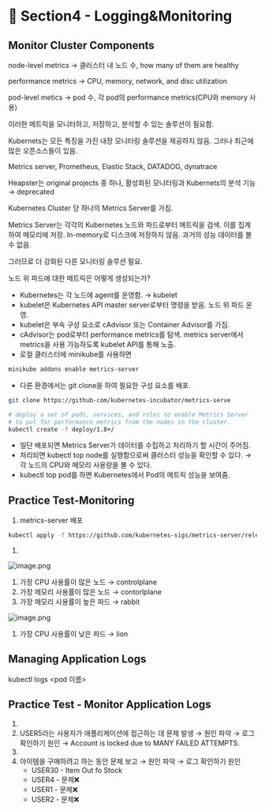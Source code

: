 # 🍨 Section4 - Logging&Monitoring

## Monitor Cluster Components


node-level metrics → 클러스터 내 노드 수, how many of them are healthy


performance metrics → CPU, memory, network, and disc utilization


pod-level  metics → pod 수, 각 pod의 performance metrics(CPU와 memory 사용)


이러한 메트릭을 모니터하고, 저장하고, 분석할 수 있는 솔루션이 필요함.


Kubernets는 모든 특징을 가진 내장 모니터링 솔루션을 제공하지 않음. 그러나 최근에 많은 오픈소스들이 있음.


Metrics server, Prometheus, Elastic Stack, DATADOG, dynatrace


Heapster는 original projects 중 하나, 활성화된 모니터링과 Kubernets의 분석 기능 → deprecated


Kubernetes Cluster 당 하나의 Metrics Server를 가짐.


Metrics Server는 각각의 Kubernetes 노드와 파드로부터 메트릭을 검색. 이를 집계하여 메모리에 저장. In-memory로 디스크에 저장하지 않음. 과거의 성능 데이터를 볼 수 없음.


그러므로 더 강화된 다른 모니터링 솔루션 필요.


노드 위 파드에 대한 메트릭은 어떻게 생성되는가?

- Kubernetes는 각 노드에 agent를 운영함. → kubelet
- kubelet은 Kubernetes API master server로부터 명령을 받음. 노드 위 파드 운영.
- kubelet은 부속 구성 요소로 cAdvisor 또는 Container Advisor를 가짐.
- cAdvisor는 pod로부터 performance metrics를 탐색. metrics server에서 metrics을 사용 가능하도록  kubelet API를 통해 노출.
- 로컬 클러스터에 minikube를 사용하면

```bash
minikube addons enable metrics-server
```

- 다른 환경에서는 git clone을 하여 필요한 구성 요소를 배포.

```bash
git clone https://github-com/kubernetes-incubator/metrics-serve

# deploy a set of pods, services, and roles to enable Metrics Server
# to pul for performance metrics from the nodes in the cluster.
kubectl create -f deploy/1.8+/
```

- 일단 배포되면 Metrics Server가 데이터를 수집하고 처리하기 할 시간이 주어짐.
- 처리되면 kubectl top node를 실행함으로써 클러스터 성능을 확인할 수 있다. → 각 노드의 CPU와 메모리 사용량을 볼 수 있다.
- kubectl top pod를 하면 Kubernetes에서 Pod의 메트릭 성능을 보여줌.

## Practice Test-Monitoring

1. metrics-server 배포

```bash
kubectl apply -f https://github.com/kubernetes-sigs/metrics-server/releases/latest/download/components.yaml
```

1. 

![image.png](https://prod-files-secure.s3.us-west-2.amazonaws.com/b2ea2032-00e9-4883-a13b-cb03cf5b2334/be867e9c-0d47-47a3-971e-146d2c8c7945/image.png?X-Amz-Algorithm=AWS4-HMAC-SHA256&X-Amz-Content-Sha256=UNSIGNED-PAYLOAD&X-Amz-Credential=ASIAZI2LB4662A5BESG4%2F20250501%2Fus-west-2%2Fs3%2Faws4_request&X-Amz-Date=20250501T140838Z&X-Amz-Expires=3600&X-Amz-Security-Token=IQoJb3JpZ2luX2VjECQaCXVzLXdlc3QtMiJGMEQCIFg3yGeUAwO5V%2Fpqa61RGY4Yu7S4DUiFSZCsDngC%2FtssAiApfgV7vX90FDm9ySVuuo%2B4RZi2ApFXCc3odnqKZN5EcSqIBAi9%2F%2F%2F%2F%2F%2F%2F%2F%2F%2F8BEAAaDDYzNzQyMzE4MzgwNSIME9RMO29W4XALrNI1KtwDlPtl%2F1ntHjTG2AzXuZeDmsxQeUOX2XEJN4Ei%2BVQyTtcJ5abxjuMS%2F0B4gCilCCKmlXOy6x3p69XKSAibx1twIN3OZ0EM3xJzu0Aaba5an4syivS0wsz6qS8EDAz%2B46eOwVdidIobFiBZIjBVIHhRTCg9OKwdgTdJb95q5%2Btlr8zeWN1203upj6hlUzUaHKnhXSSEJ7QE8ES1UI6NlxcoEsGWxMynPVTWmM1XPOXFTmLl6NUaqKoqLSeKhr4yNQTeFnQkEGSGV2DesKgmWMs%2BQcfVbz%2FGl5tqEhQPveEVktoiuXTOIXk2GFdC%2Fywtw6uw6cvTj%2F%2BAfDPe5QncfST8KC2maWTDKimFrfxPrvvJyzQ4t7bAWbXLzubYjXPcHNOzcC%2Bo0homrxJCTNW4Nx6hTKYGo2cqzqJ1ULoOhzEq%2BOFxf2sO3%2Bo0sRBJlNtrZU5cbB6on5pbO9hHe718fvkBfOqw6WXV%2BoNyp2elyOQIDE8Up%2F24FGWlm0lcoLr1nTFmKFlWCI4sWu3rkrEUDnsKEUak2Ws7EDjWfIrtywnFtDNapLRU7we3bhEB903wVWa%2FkTt2NuNUiuaAXZcURg7NrqxVYrtznQWPDT86IBriL5Ssx6X0IFJKR2Eybn0w6sjNwAY6pgHg4NAmls%2F%2Be4IOR1UvVY7byZUyULLSK3g7WNDR0ltt73ckBYCw1vw7unfnhZ4qZgfHry2VAlUjwOEZ%2FofajKfyClaK2nU2igqZWOjLfroOmTLEtGM8cxiN7Q8s6gTgrUy9pqiWJteDRUQWMs%2FMnUQug%2BYgx2eKsTSI83lRxldkfZQ0oF8zmomDPIy8qbIn60A1kuv9bNQHCmaSJJLYFg4GQlW%2FrAAO&X-Amz-Signature=3c67e884a826ef5579c6dba25e524888e69f752475a6a93a55e87ace970715f7&X-Amz-SignedHeaders=host&x-id=GetObject)

1. 가장 CPU 사용률이 많은 노드 → controlplane
2. 가장 메모리 사용률이 많은 노드 → contorlplane
3. 가장 메모리 사용률이 높은 파드 → rabbit

![image.png](https://prod-files-secure.s3.us-west-2.amazonaws.com/b2ea2032-00e9-4883-a13b-cb03cf5b2334/a5ad8203-cf78-4c06-9de1-67cb491aedc9/image.png?X-Amz-Algorithm=AWS4-HMAC-SHA256&X-Amz-Content-Sha256=UNSIGNED-PAYLOAD&X-Amz-Credential=ASIAZI2LB4662A5BESG4%2F20250501%2Fus-west-2%2Fs3%2Faws4_request&X-Amz-Date=20250501T140838Z&X-Amz-Expires=3600&X-Amz-Security-Token=IQoJb3JpZ2luX2VjECQaCXVzLXdlc3QtMiJGMEQCIFg3yGeUAwO5V%2Fpqa61RGY4Yu7S4DUiFSZCsDngC%2FtssAiApfgV7vX90FDm9ySVuuo%2B4RZi2ApFXCc3odnqKZN5EcSqIBAi9%2F%2F%2F%2F%2F%2F%2F%2F%2F%2F8BEAAaDDYzNzQyMzE4MzgwNSIME9RMO29W4XALrNI1KtwDlPtl%2F1ntHjTG2AzXuZeDmsxQeUOX2XEJN4Ei%2BVQyTtcJ5abxjuMS%2F0B4gCilCCKmlXOy6x3p69XKSAibx1twIN3OZ0EM3xJzu0Aaba5an4syivS0wsz6qS8EDAz%2B46eOwVdidIobFiBZIjBVIHhRTCg9OKwdgTdJb95q5%2Btlr8zeWN1203upj6hlUzUaHKnhXSSEJ7QE8ES1UI6NlxcoEsGWxMynPVTWmM1XPOXFTmLl6NUaqKoqLSeKhr4yNQTeFnQkEGSGV2DesKgmWMs%2BQcfVbz%2FGl5tqEhQPveEVktoiuXTOIXk2GFdC%2Fywtw6uw6cvTj%2F%2BAfDPe5QncfST8KC2maWTDKimFrfxPrvvJyzQ4t7bAWbXLzubYjXPcHNOzcC%2Bo0homrxJCTNW4Nx6hTKYGo2cqzqJ1ULoOhzEq%2BOFxf2sO3%2Bo0sRBJlNtrZU5cbB6on5pbO9hHe718fvkBfOqw6WXV%2BoNyp2elyOQIDE8Up%2F24FGWlm0lcoLr1nTFmKFlWCI4sWu3rkrEUDnsKEUak2Ws7EDjWfIrtywnFtDNapLRU7we3bhEB903wVWa%2FkTt2NuNUiuaAXZcURg7NrqxVYrtznQWPDT86IBriL5Ssx6X0IFJKR2Eybn0w6sjNwAY6pgHg4NAmls%2F%2Be4IOR1UvVY7byZUyULLSK3g7WNDR0ltt73ckBYCw1vw7unfnhZ4qZgfHry2VAlUjwOEZ%2FofajKfyClaK2nU2igqZWOjLfroOmTLEtGM8cxiN7Q8s6gTgrUy9pqiWJteDRUQWMs%2FMnUQug%2BYgx2eKsTSI83lRxldkfZQ0oF8zmomDPIy8qbIn60A1kuv9bNQHCmaSJJLYFg4GQlW%2FrAAO&X-Amz-Signature=afc51859c39db893a090e549ec2aa7446efe9c7e9664e3ee923d554c80cb001b&X-Amz-SignedHeaders=host&x-id=GetObject)

1. 가장 CPU 사용률이 낮은 파드 → lion

## Managing Application Logs


kubectl logs <pod 이름>


## Practice Test - Monitor Application Logs

1. 
2. USER5라는 사용자가 애플리케이션에 접근하는 데 문제 발생 → 원인 파악 → 로그 확인하기
원인 → Account is locked due to MANY FAILED ATTEMPTS.
3. 
4. 아이템을 구매하려고 하는 동안 문제 보고 → 원인 파악 → 로그 확인하기
원인
    - USER30 - Item Out fo Stock
    - USER4 - 문제❌
    - USER1 - 문제❌
    - USER2 - 문제❌
